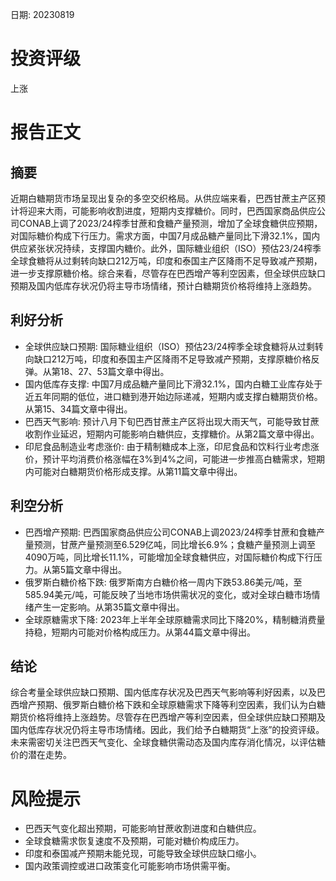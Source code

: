 
日期: 20230819

# 投资评级

上涨

# 报告正文

## 摘要

近期白糖期货市场呈现出复杂的多空交织格局。从供应端来看，巴西甘蔗主产区预计将迎来大雨，可能影响收割进度，短期内支撑糖价。同时，巴西国家商品供应公司CONAB上调了2023/24榨季甘蔗和食糖产量预测，增加了全球食糖供应预期，对国际糖价构成下行压力。需求方面，中国7月成品糖产量同比下滑32.1%，国内供应紧张状况持续，支撑国内糖价。此外，国际糖业组织（ISO）预估23/24榨季全球食糖将从过剩转向缺口212万吨，印度和泰国主产区降雨不足导致减产预期，进一步支撑原糖价格。综合来看，尽管存在巴西增产等利空因素，但全球供应缺口预期及国内低库存状况仍将主导市场情绪，预计白糖期货价格将维持上涨趋势。

## 利好分析

* 全球供应缺口预期: 国际糖业组织（ISO）预估23/24榨季全球食糖将从过剩转向缺口212万吨，印度和泰国主产区降雨不足导致减产预期，支撑原糖价格反弹。从第18、27、53篇文章中得出。
* 国内低库存支撑: 中国7月成品糖产量同比下滑32.1%，国内白糖工业库存处于近五年同期的低位，进口糖到港开始边际递减，短期内或支撑白糖期货价格。从第15、34篇文章中得出。
* 巴西天气影响: 预计八月下旬巴西甘蔗主产区将出现大雨天气，可能导致甘蔗收割作业延迟，短期内可能影响白糖供应，支撑糖价。从第2篇文章中得出。
* 印尼食品制造业考虑涨价: 由于精制糖成本上涨，印尼食品和饮料行业考虑涨价，预计平均消费价格涨幅在3%到4%之间，可能进一步推高白糖需求，短期内可能对白糖期货价格形成支撑。从第11篇文章中得出。

## 利空分析

* 巴西增产预期: 巴西国家商品供应公司CONAB上调2023/24榨季甘蔗和食糖产量预测，甘蔗产量预测至6.529亿吨，同比增长6.9%；食糖产量预测上调至4090万吨，同比增长11.1%，可能增加全球食糖供应，对国际糖价构成下行压力。从第5篇文章中得出。
* 俄罗斯白糖价格下跌: 俄罗斯南方白糖价格一周内下跌53.86美元/吨，至585.94美元/吨，可能反映了当地市场供需状况的变化，或对全球白糖市场情绪产生一定影响。从第35篇文章中得出。
* 全球原糖需求下降: 2023年上半年全球原糖需求同比下降20%，精制糖消费量持稳，短期内可能对价格构成压力。从第44篇文章中得出。

## 结论

综合考量全球供应缺口预期、国内低库存状况及巴西天气影响等利好因素，以及巴西增产预期、俄罗斯白糖价格下跌和全球原糖需求下降等利空因素，我们认为白糖期货价格将维持上涨趋势。尽管存在巴西增产等利空因素，但全球供应缺口预期及国内低库存状况仍将主导市场情绪。因此，我们给予白糖期货“上涨”的投资评级。未来需密切关注巴西天气变化、全球食糖供需动态及国内库存消化情况，以评估糖价的潜在走势。

# 风险提示

* 巴西天气变化超出预期，可能影响甘蔗收割进度和白糖供应。
* 全球食糖需求恢复速度不及预期，可能对糖价构成压力。
* 印度和泰国减产预期未能兑现，可能导致全球供应缺口缩小。
* 国内政策调控或进口政策变化可能影响市场供需平衡。
